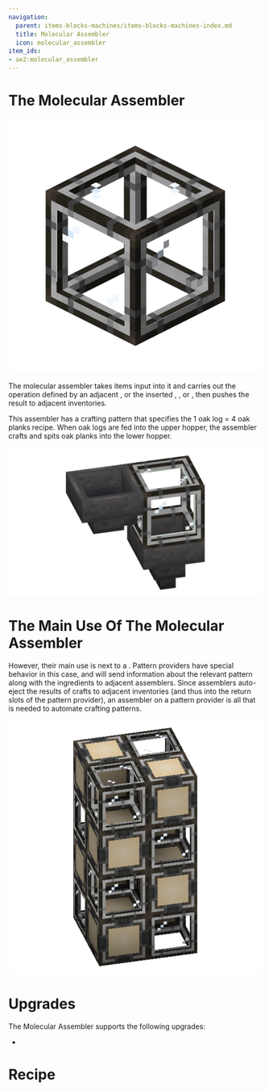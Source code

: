 ```yaml
---
navigation:
  parent: items-blocks-machines/items-blocks-machines-index.md
  title: Molecular Assembler
  icon: molecular_assembler
item_ids:
- ae2:molecular_assembler
---
```

# The Molecular Assembler

![Molecular Assembler](../assets/blocks/molecular_assembler.png)

The molecular assembler takes items input into it and carries out the operation defined by an adjacent <ItemLink id="pattern_provider" />,
or the inserted <ItemLink id="crafting_pattern" />, <ItemLink id="smithing_table_pattern" />, or <ItemLink id="stonecutting_pattern" />,
then pushes the result to adjacent inventories.

This assembler has a crafting pattern that specifies the 1 oak log = 4 oak planks recipe. When oak logs are fed into the upper hopper,
the assembler crafts and spits oak planks into the lower hopper.

![Standalone Assembler](../assets/assemblies/standalone_assembler.png)

# The Main Use Of The Molecular Assembler

However, their main use is next to a <ItemLink id="pattern_provider" />. Pattern providers have special behavior in this case,
and will send information about the relevant pattern along with the ingredients to adjacent assemblers. Since assemblers auto-eject the results of
crafts to adjacent inventories (and thus into the return slots of the pattern provider), an assembler on a pattern provider 
is all that is needed to automate crafting patterns.

![Assembler Tower](../assets/assemblies/assembler_tower.png)

# Upgrades

The Molecular Assembler supports the following upgrades:

- <ItemLink id="speed_card" />

# Recipe

<RecipeFor id="molecular_assembler" />